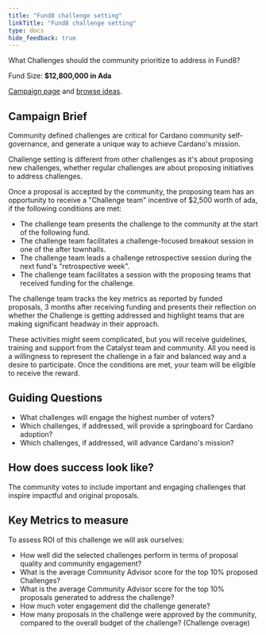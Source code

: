 ```yaml
---
title: "Fund8 challenge setting"
linkTitle: "Fund8 challenge setting"
type: docs
hide_feedback: true
---
```

What Challenges should the community prioritize to address in Fund8?

Fund Size: **$12,800,000 in Ada**

[Campaign page](https://cardano.ideascale.com/a/campaign-home/26257) and [browse ideas](https://cardano.ideascale.com/a/ideas/top/campaign-filter/byids/campaigns/26257/stage/unspecified).

## Campaign Brief
Community defined challenges are critical for Cardano community self-governance, and generate a unique way to achieve Cardano's mission.

Challenge setting is different from other challenges as it's about proposing new challenges, whether regular challenges are about proposing initiatives to address challenges.

Once a proposal is accepted by the community, the proposing team has an opportunity to receive a "Challenge team" incentive of $2,500 worth of ada, if the following conditions are met:

- The challenge team presents the challenge to the community at the start of the following fund.
- The challenge team facilitates a challenge-focused breakout session in one of the after townhalls.
- The challenge team leads a challenge retrospective session during the next fund's "retrospective week".
- The challenge team facilitates a session with the proposing teams that received funding for the challenge.

The challenge team tracks the key metrics as reported by funded proposals, 3 months after receiving funding and presents their reflection on whether the Challenge is 
getting addressed and highlight teams that are making significant headway in their approach.

These activities might seem complicated, but you will receive guidelines, training and support from the Catalyst team and community. All you need is a willingness to represent the challenge in a fair and balanced way and a desire to participate. Once the conditions are met, your team will be eligible to receive the reward.

## Guiding Questions
- What challenges will engage the highest number of voters?
- Which challenges, if addressed, will provide a springboard for Cardano adoption?
- Which challenges, if addressed, will advance Cardano's mission?

## How does success look like?
The community votes to include important and engaging challenges that inspire impactful and original proposals.

## Key Metrics to measure
To assess ROI of this challenge we will ask ourselves:

- How well did the selected challenges perform in terms of proposal quality and community engagement?
- What is the average Community Advisor score for the top 10% proposed Challenges?
- What is the average Community Advisor score for the top 10% proposals generated to address the challenge?
- How much voter engagement did the challenge generate?
- How many proposals in the challenge were approved by the community, compared to the overall budget of the challenge? (Challenge overage)
